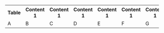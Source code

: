 <table>
<tr>
<th>Table</th><th>Content 1</th><th>Content 1</th><th>Content 1</th><th>Content 1</th><th>Content 1</th><th>Content 1</th></tr>
<tr id='purple_metric_slo'>
<td><span style='color:'#800080'>A</span></td><td>B</td><td>C</td><td>D</td><td>E</td><td>F</td><td>G</td></tr>
<tr id='brown_metric_slo'>
